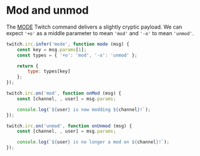 # Mod and unmod

The [MODE](https://dev.twitch.tv/docs/irc/commands/#clearchat-twitch-commands) Twitch command delivers a slightly cryptic payload. We can expect `'+o'` as a middle parameter to mean `'mod'` and `'-o'` to mean `'unmod'`.

```javascript
twitch.irc.infer('mode', function mode (msg) {
    const key = msg.params[1];
    const types = { '+o': 'mod', '-o': 'unmod' };

    return {
        type: types[key]
    };
});

twitch.irc.on('mod', function onMod (msg) {
    const [channel, , user] = msg.params;

    console.log(`${user} is now modding ${channel}!`);
});

twitch.irc.on('unmod', function onUnmod (msg) {
    const [channel, , user] = msg.params;

    console.log(`${user} is no longer a mod on ${channel}!`);
});
```
